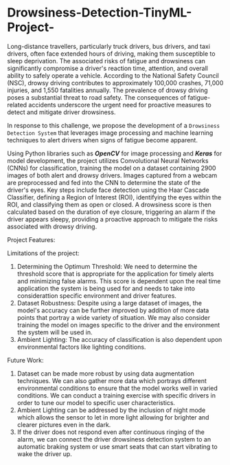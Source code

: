 # Drowsiness-Detection-TinyML-Project-

Long-distance travellers, particularly truck drivers, bus drivers, and taxi drivers, often face extended hours of driving, making them susceptible to sleep deprivation. The associated risks of fatigue and drowsiness can significantly compromise a driver's reaction time, attention, and overall ability to safely operate a vehicle. According to the National Safety Council (NSC), drowsy driving contributes to approximately 100,000 crashes, 71,000 injuries, and 1,550 fatalities annually. The prevalence of drowsy driving poses a substantial threat to road safety. The consequences of fatigue-related accidents underscore the urgent need for proactive measures to detect and mitigate driver drowsiness. 

In response to this challenge, we propose the development of a `Drowsiness Detection System` that leverages image processing and machine learning techniques to alert drivers when signs of fatigue become apparent.

Using Python libraries such as ***OpenCV*** for image processing and ***Keras*** for model development, the project utilizes Convolutional Neural Networks (CNNs) for classification, training the model on a dataset containing 2900 images of both alert and drowsy drivers. Images captured from a webcam are preprocessed and fed into the CNN to determine the state of the driver's eyes. Key steps include face detection using the Haar Cascade Classifier, defining a Region of Interest (ROI), identifying the eyes within the ROI, and classifying them as open or closed. A drowsiness score is then calculated based on the duration of eye closure, triggering an alarm if the driver appears sleepy, providing a proactive approach to mitigate the risks associated with drowsy driving.

Project Features:

Limitations of the project:
1. Determining the Optimum Threshold: We need to determine the threshold score that is appropriate for the application for timely alerts and minimizing false alarms. This score is dependent upon the real time application the system is being used for and needs to take into considerattion specific environment and driver features.
2. Dataset Robustness: Despite using a large dataset of images, the model's accuracy can be further improved by addition of more data points that portray a wide variety of situation. We may also consider training the model on images specific to the driver and the environment the system will be used in.
3. Ambient Lighting: The accuracy of classification is also dependent upon environmental factors like lighting conditions.

Future Work:
1. Dataset can be made more robust by using data augmentation techniques. We can also gather more data which portrays different environmental conditions to ensure that the model works well in varied conditions. We can conduct a training exercise with specific drivers in order to tune our model to specific user characteristics.
2. Ambient Lighting can be addressed by the inclusion of night mode which allows the sensor to let in more light allowing for brighter and clearer pictures even in the dark.
3. If the driver does not respond even after continuous ringing of the alarm, we can connect the driver drowsiness detection system to an automatic braking system or use smart seats that can start vibrating to wake the driver up.
